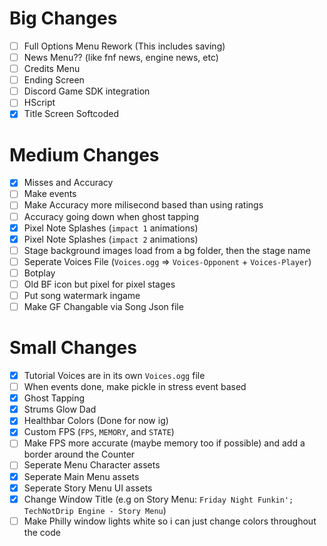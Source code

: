 <!-- WIPE OUT TODO LIST WHEN WE FINISHED WITH THE VERSION SO IT DOESN'T GET THAT MESSY -->
# Big Changes

 - [ ] Full Options Menu Rework (This includes saving)
 - [ ] News Menu?? (like fnf news, engine news, etc)
 - [ ] Credits Menu
 - [ ] Ending Screen
 - [ ] Discord Game SDK integration
 - [ ] HScript
 - [x] Title Screen Softcoded

# Medium Changes

 - [x] Misses and Accuracy
 - [ ] Make events
 - [ ] Make Accuracy more milisecond based than using ratings
 - [ ] Accuracy going down when ghost tapping
 - [x] Pixel Note Splashes (`impact 1` animations)
 - [x] Pixel Note Splashes (`impact 2` animations)
 - [ ] Stage background images load from a bg folder, then the stage name
 - [ ] Seperate Voices File (`Voices.ogg` => `Voices-Opponent` + `Voices-Player`)
 - [ ] Botplay
 - [ ] Old BF icon but pixel for pixel stages
 - [ ] Put song watermark ingame
 - [ ] Make GF Changable via Song Json file

# Small Changes

 - [x] Tutorial Voices are in its own `Voices.ogg` file
 - [ ] When events done, make pickle in stress event based <!-- pickle? oh hell naw - crusher-->
 - [x] Ghost Tapping
 - [x] Strums Glow Dad
 - [x] Healthbar Colors (Done for now ig)
 - [x] Custom FPS (`FPS`, `MEMORY`, and `STATE`)
 - [ ] Make FPS more accurate (maybe memory too if possible) and add a border around the Counter
 - [ ] Seperate Menu Character assets
 - [x] Seperate Main Menu assets
 - [x] Seperate Story Menu UI assets
 - [x] Change Window Title (e.g on Story Menu: `Friday Night Funkin'; TechNotDrip Engine - Story Menu`)
 - [ ] Make Philly window lights white so i can just change colors throughout the code